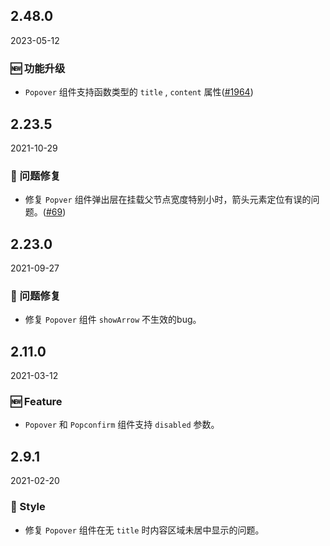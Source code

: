 ## 2.48.0

2023-05-12

### 🆕 功能升级

- `Popover` 组件支持函数类型的 `title` , `content` 属性([#1964](https://github.com/arco-design/arco-design/pull/1964))

## 2.23.5

2021-10-29

### 🐛 问题修复

- 修复 `Popver` 组件弹出层在挂载父节点宽度特别小时，箭头元素定位有误的问题。([#69](https://github.com/arco-design/arco-design/pull/69))

## 2.23.0

2021-09-27

### 🐛 问题修复

- 修复 `Popover` 组件 `showArrow` 不生效的bug。

## 2.11.0

2021-03-12

### 🆕 Feature

- `Popover` 和 `Popconfirm` 组件支持 `disabled` 参数。

## 2.9.1

2021-02-20

### 💅 Style

- 修复 `Popover` 组件在无 `title` 时内容区域未居中显示的问题。

